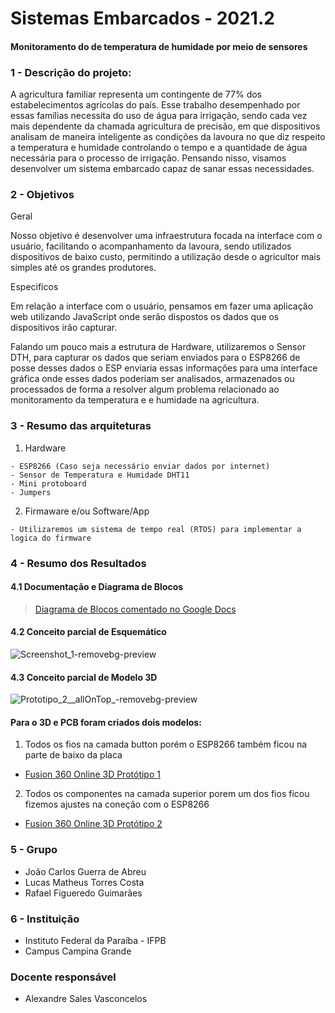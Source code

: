 
# Sistemas Embarcados - 2021.2

#### Monitoramento do de temperatura de humidade por meio de sensores

### 1 - Descrição do projeto:

A agricultura familiar representa um contingente de 77% dos estabelecimentos
agrícolas do país. Esse trabalho desempenhado por essas famílias necessita do uso
de água para irrigação, sendo cada vez mais dependente da chamada agricultura de
precisão, em que dispositivos analisam de maneira inteligente as condições da lavoura no 
que diz respeito a temperatura e humidade controlando o tempo e a quantidade de água necessária 
para o processo de irrigação. Pensando nisso, visamos desenvolver um sistema embarcado capaz de sanar 
essas necessidades.


### 2 - Objetivos

  Geral
  
Nosso objetivo é desenvolver uma infraestrutura focada na interface com o usuário,
facilitando o acompanhamento da lavoura, sendo utilizados dispositivos de baixo
custo, permitindo a utilização desde o agricultor mais simples até os grandes
produtores.
  
  Especificos
 
Em relação a interface com o usuário, pensamos em fazer uma aplicação web
utilizando JavaScript onde serão dispostos os dados que os dispositivos
irão capturar.

Falando um pouco mais a estrutura de Hardware, utilizaremos o Sensor DTH, para
capturar os dados que seriam enviados para o ESP8266 de posse desses dados o ESP enviaria essas informações 
para uma interface gráfica onde esses dados poderiam ser analisados, armazenados
ou processados de forma a resolver algum problema relacionado ao monitoramento da 
temperatura e e humidade na agricultura.

  
### 3 - Resumo das arquiteturas
  
  1.  Hardware

	- ESP8266 (Caso seja necessário enviar dados por internet)
	- Sensor de Temperatura e Humidade DHT11
	- Mini protoboard
	- Jumpers
  

  2.  Firmaware e/ou Software/App 
  
	- Utilizaremos um sistema de tempo real (RTOS) para implementar a logica do firmware
	
  
### 4 - Resumo dos Resultados

#### 4.1 Documentação e Diagrama de Blocos

> [Diagrama de Blocos comentado no Google Docs](https://docs.google.com/document/d/1OH0ySzCCkVx8VMb1BBHpwzDGqj-EqATqLdINgi41xL8/edit?usp=sharing)

#### 4.2 Conceito parcial de Esquemático 

![Screenshot_1-removebg-preview](https://user-images.githubusercontent.com/34730673/159098691-9c1c4b6d-ab9e-4f59-8238-9109283b3a3d.png)

#### 4.3 Conceito parcial de Modelo 3D

![Prototipo_2__allOnTop_-removebg-preview](https://user-images.githubusercontent.com/34730673/159098294-498de5f5-1405-4e39-9b3a-aa3879113b5b.png)

#### Para o 3D e PCB foram criados dois modelos: 

1. Todos os fios na camada button porém o ESP8266 também ficou na parte de baixo da placa <br>
- [Fusion 360 Online 3D Protótipo 1](https://a360.co/3JpDviy)

2. Todos os componentes na camada superior porem um dos fios ficou fizemos ajustes na coneção com o ESP8266 <br>
- [Fusion 360 Online 3D Protótipo 2](https://a360.co/3q3f3vH)

### 5 - Grupo

* João Carlos Guerra de Abreu
* Lucas Matheus Torres Costa
* Rafael Figueredo Guimarães

### 6 - Instituição

* Instituto Federal da Paraíba - IFPB
* Campus Campina Grande

### Docente responsável
* Alexandre Sales Vasconcelos
